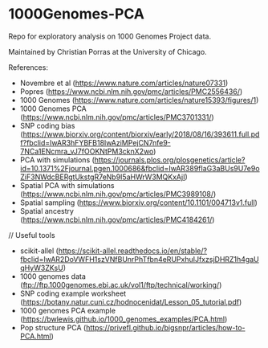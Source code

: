 # 1000Genomes-PCA
Repo for exploratory analysis on 1000 Genomes Project data.

Maintained by Christian Porras at the University of Chicago.

References:
* Novembre et al (https://www.nature.com/articles/nature07331)
* Popres (https://www.ncbi.nlm.nih.gov/pmc/articles/PMC2556436/)
* 1000 Genomes (https://www.nature.com/articles/nature15393/figures/1)
* 1000 Genomes PCA (https://www.ncbi.nlm.nih.gov/pmc/articles/PMC3701331/)
* SNP coding bias (https://www.biorxiv.org/content/biorxiv/early/2018/08/16/393611.full.pdf?fbclid=IwAR3hFYBFB18IwAziMPejCN7nfe9-7NCa1ENcmra_vJ7fOOKNtPM3cknX2wo)
* PCA with simulations (https://journals.plos.org/plosgenetics/article?id=10.1371%2Fjournal.pgen.1000686&fbclid=IwAR389fIaG3aBUs9U7e9oZiF3NWdcBERgtUkstgR7eNb9I5aHWrW3MQKxAjI)
* Spatial PCA with simulations (https://www.ncbi.nlm.nih.gov/pmc/articles/PMC3989108/)
* Spatial sampling (https://www.biorxiv.org/content/10.1101/004713v1.full)
* Spatial ancestry (https://www.ncbi.nlm.nih.gov/pmc/articles/PMC4184261/)

// Useful tools
* scikit-allel (https://scikit-allel.readthedocs.io/en/stable/?fbclid=IwAR2DoVWFH1szVNfBUnrPhTfbn4eRUPxhuIJfxzsjDHRZ1h4gaUqHyW3ZKsU)
* 1000 genomes data (ftp://ftp.1000genomes.ebi.ac.uk/vol1/ftp/technical/working/)
* SNP coding example worksheet (https://botany.natur.cuni.cz/hodnocenidat/Lesson_05_tutorial.pdf)
* 1000 genomes PCA example (https://bwlewis.github.io/1000_genomes_examples/PCA.html)
* Pop structure PCA (https://privefl.github.io/bigsnpr/articles/how-to-PCA.html)

